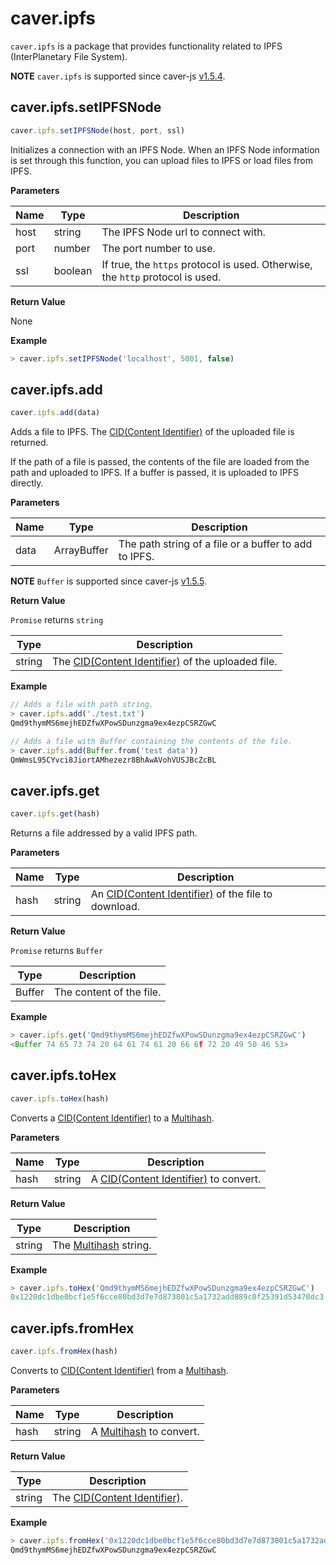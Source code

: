 # caver.ipfs

`caver.ipfs` is a package that provides functionality related to IPFS (InterPlanetary File System).

**NOTE** `caver.ipfs` is supported since caver-js [v1.5.4](https://www.npmjs.com/package/caver-js/v/1.5.4).

## caver.ipfs.setIPFSNode <a id="caver-ipfs-setipfsnode"></a>

```javascript
caver.ipfs.setIPFSNode(host, port, ssl)
```

Initializes a connection with an IPFS Node. When an IPFS Node information is set through this function, you can upload files to IPFS or load files from IPFS.

**Parameters**

| Name | Type    | Description                                                                                                    |
| ---- | ------- | -------------------------------------------------------------------------------------------------------------- |
| host | string  | The IPFS Node url to connect with.                                                             |
| port | number  | The port number to use.                                                                        |
| ssl  | boolean | If true, the `https` protocol is used. Otherwise, the `http` protocol is used. |

**Return Value**

None

**Example**

```javascript
> caver.ipfs.setIPFSNode('localhost', 5001, false)
```

## caver.ipfs.add <a id="caver-ipfs-add"></a>

```javascript
caver.ipfs.add(data)
```

Adds a file to IPFS. The [CID(Content Identifier)](https://docs.ipfs.io/concepts/content-addressing/#content-addressing-and-cids) of the uploaded file is returned.

If the path of a file is passed, the contents of the file are loaded from the path and uploaded to IPFS. If a buffer is passed, it is uploaded to IPFS directly.

**Parameters**

| Name | Type        | Description                                                           |
| ---- | ----------- | --------------------------------------------------------------------- |
| data | ArrayBuffer | The path string of a file or a buffer to add to IPFS. |

**NOTE** `Buffer` is supported since caver-js [v1.5.5](https://www.npmjs.com/package/caver-js/v/1.5.5).

**Return Value**

`Promise` returns `string`

| Type   | Description                                                                                                                                                           |
| ------ | --------------------------------------------------------------------------------------------------------------------------------------------------------------------- |
| string | The [CID(Content Identifier)](https://docs.ipfs.io/concepts/content-addressing/#content-addressing-and-cids) of the uploaded file. |

**Example**

```javascript
// Adds a file with path string.
> caver.ipfs.add('./test.txt')
Qmd9thymMS6mejhEDZfwXPowSDunzgma9ex4ezpCSRZGwC

// Adds a file with Buffer containing the contents of the file.
> caver.ipfs.add(Buffer.from('test data'))
QmWmsL95CYvci8JiortAMhezezr8BhAwAVohVUSJBcZcBL
```

## caver.ipfs.get <a id="caver-ipfs-get"></a>

```javascript
caver.ipfs.get(hash)
```

Returns a file addressed by a valid IPFS path.

**Parameters**

| Name | Type   | Description                                                                                                                                                             |
| ---- | ------ | ----------------------------------------------------------------------------------------------------------------------------------------------------------------------- |
| hash | string | An [CID(Content Identifier)](https://docs.ipfs.io/concepts/content-addressing/#content-addressing-and-cids) of the file to download. |

**Return Value**

`Promise` returns `Buffer`

| Type   | Description                              |
| ------ | ---------------------------------------- |
| Buffer | The content of the file. |

**Example**

```javascript
> caver.ipfs.get('Qmd9thymMS6mejhEDZfwXPowSDunzgma9ex4ezpCSRZGwC')
<Buffer 74 65 73 74 20 64 61 74 61 20 66 6f 72 20 49 50 46 53>
```

## caver.ipfs.toHex <a id="caver-ipfs-tohex"></a>

```javascript
caver.ipfs.toHex(hash)
```

Converts a [CID(Content Identifier)](https://docs.ipfs.io/concepts/content-addressing/#content-addressing-and-cids) to a [Multihash](https://multiformats.io/multihash).

**Parameters**

| Name | Type   | Description                                                                                                                                               |
| ---- | ------ | --------------------------------------------------------------------------------------------------------------------------------------------------------- |
| hash | string | A [CID(Content Identifier)](https://docs.ipfs.io/concepts/content-addressing/#content-addressing-and-cids) to convert. |

**Return Value**

| Type   | Description                                                                |
| ------ | -------------------------------------------------------------------------- |
| string | The [Multihash](https://multiformats.io/multihash) string. |

**Example**

```javascript
> caver.ipfs.toHex('Qmd9thymMS6mejhEDZfwXPowSDunzgma9ex4ezpCSRZGwC')
0x1220dc1dbe0bcf1e5f6cce80bd3d7e7d873801c5a1732add889c0f25391d53470dc3
```

## caver.ipfs.fromHex <a id="caver-ipfs-fromhex"></a>

```javascript
caver.ipfs.fromHex(hash)
```

Converts to [CID(Content Identifier)](https://docs.ipfs.io/concepts/content-addressing/#content-addressing-and-cids) from a [Multihash](https://multiformats.io/multihash).

**Parameters**

| Name | Type   | Description                                                                  |
| ---- | ------ | ---------------------------------------------------------------------------- |
| hash | string | A [Multihash](https://multiformats.io/multihash) to convert. |

**Return Value**

| Type   | Description                                                                                                                                      |
| ------ | ------------------------------------------------------------------------------------------------------------------------------------------------ |
| string | The [CID(Content Identifier)](https://docs.ipfs.io/concepts/content-addressing/#content-addressing-and-cids). |

**Example**

```javascript
> caver.ipfs.fromHex('0x1220dc1dbe0bcf1e5f6cce80bd3d7e7d873801c5a1732add889c0f25391d53470dc3')
Qmd9thymMS6mejhEDZfwXPowSDunzgma9ex4ezpCSRZGwC
```
